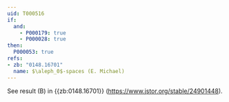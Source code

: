 ```yaml
---
uid: T000516
if:
  and:
    - P000179: true
    - P000028: true
then:
  P000053: true
refs:
- zb: "0148.16701"
  name: $\aleph_0$-spaces (E. Michael)
---
```


See result (B) in {{zb:0148.16701}} (<https://www.jstor.org/stable/24901448>).
